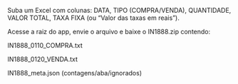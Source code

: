 Suba um Excel com colunas: DATA, TIPO (COMPRA/VENDA), QUANTIDADE, VALOR TOTAL, TAXA FIXA (ou “Valor das taxas em reais”).

Acesse a raiz do app, envie o arquivo e baixe o IN1888.zip contendo:

IN1888_0110_COMPRA.txt

IN1888_0120_VENDA.txt

IN1888_meta.json (contagens/aba/ignorados)